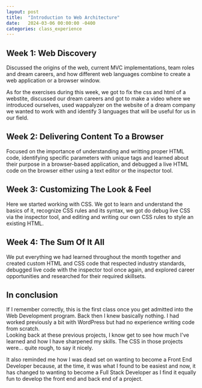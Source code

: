 ```yaml
---
layout: post
title:  "Introduction to Web Architecture"
date:   2024-03-06 00:00:00 -0400
categories: class_experience
---
```

Week 1: Web Discovery 
---
Discussed the origins of the web, current MVC implementations, team roles and dream careers, and how different web languages combine to create a web application or a browser window. 

As for the exercises during this week, we got to fix the css and html of a webstite, discussed our dream careers and got to make a video where we introduced ourselves, used wappalyzer on the website of a dream company we wanted to work with and identify 3 languages that will be useful for us in our field.

Week 2: Delivering Content To a Browser
---
Focused on the importance of understanding and writting proper HTML code, identifying specific parameters with unique tags and learned about their purpose in a browser-based application, and debugged a live HTML code on the browser either using a text editor or the inspector tool. 

Week 3: Customizing The Look & Feel
---
Here we started working with CSS. We got to learn and understand the basics of it, recognize CSS rules and its syntax, we got do debug live CSS via the inspector tool, and editing and writing our own CSS rules to style an existing HTML.

Week 4: The Sum Of It All
---
We put everything we had learned throughout the month together and created custom HTML and CSS code that respected industry standards, debugged live code with the inspector tool once again, and explored career opportunities and researched for their required skillsets.

In conclusion
---
If I remember correctly, this is the first class once you get admitted into the Web Development program. Back then I knew basically nothing. I had worked previously a bit with WordPress but had no experience writing code from scratch.  
Looking back at these previous projects, I know get to see how much I've learned and how I have sharpened my skills. The CSS in those projects were... quite rough, to say it nicely.

It also reminded me how I was dead set on wanting to become a Front End Developer because, at the time, it was what I found to be easiest and now, it has changed to wanting to become a Full Stack Developer as I find it equally fun to develop the front end and back end of a project. 